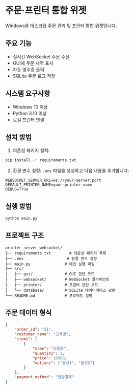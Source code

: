 # 주문·프린터 통합 위젯

Windows용 데스크탑 주문 관리 및 프린터 통합 위젯입니다.

## 주요 기능

- 실시간 WebSocket 주문 수신
- GUI에 주문 내역 표시
- 자동 영수증 출력
- SQLite 주문 로그 저장

## 시스템 요구사항

- Windows 10 이상
- Python 3.10 이상
- 로컬 프린터 연결

## 설치 방법

1. 의존성 패키지 설치:
```bash
pip install -r requirements.txt
```

2. 환경 변수 설정:
`.env` 파일을 생성하고 다음 내용을 추가합니다:
```
WEBSOCKET_SERVER_URL=ws://your-server:port
DEFAULT_PRINTER_NAME=your-printer-name
DEBUG=True
```

## 실행 방법

```bash
python main.py
```

## 프로젝트 구조

```
printer_server_websocket/
├── requirements.txt        # 의존성 패키지 목록
├── .env                   # 환경 변수 설정
├── main.py               # 메인 실행 파일
├── src/
│   ├── gui/              # GUI 관련 코드
│   ├── websocket/        # WebSocket 클라이언트
│   ├── printer/          # 프린터 관련 코드
│   └── database/         # SQLite 데이터베이스 관련
└── README.md             # 프로젝트 설명
```

## 주문 데이터 형식

```json
{
    "order_id": "21",
    "customer_name": "고객명",
    "items": [
        {
            "name": "상품명",
            "quantity": 1,
            "price": 10900,
            "options": ["옵션1", "옵션2"]
        }
    ],
    "payment_method": "현장결제"
}
``` 